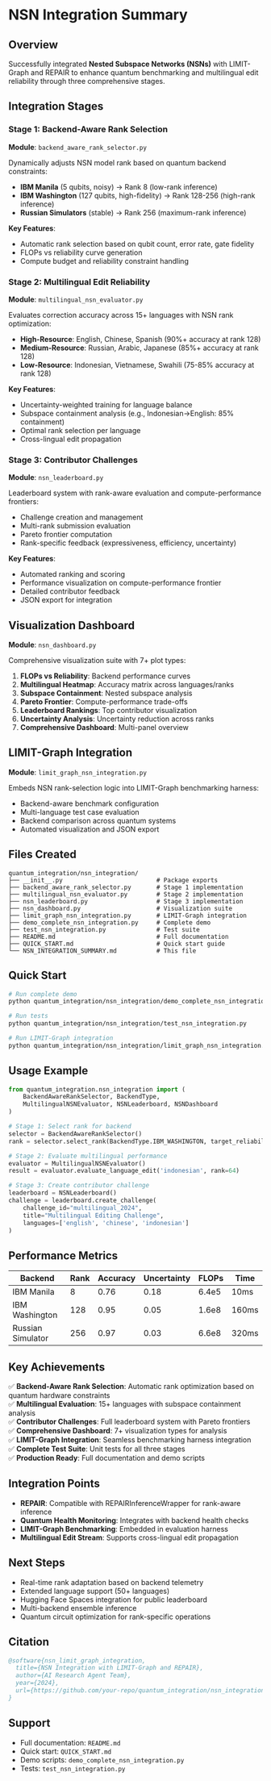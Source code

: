 # NSN Integration Summary

## Overview

Successfully integrated **Nested Subspace Networks (NSNs)** with LIMIT-Graph and REPAIR to enhance quantum benchmarking and multilingual edit reliability through three comprehensive stages.

## Integration Stages

### Stage 1: Backend-Aware Rank Selection
**Module**: `backend_aware_rank_selector.py`

Dynamically adjusts NSN model rank based on quantum backend constraints:
- **IBM Manila** (5 qubits, noisy) → Rank 8 (low-rank inference)
- **IBM Washington** (127 qubits, high-fidelity) → Rank 128-256 (high-rank inference)
- **Russian Simulators** (stable) → Rank 256 (maximum-rank inference)

**Key Features**:
- Automatic rank selection based on qubit count, error rate, gate fidelity
- FLOPs vs reliability curve generation
- Compute budget and reliability constraint handling

### Stage 2: Multilingual Edit Reliability
**Module**: `multilingual_nsn_evaluator.py`

Evaluates correction accuracy across 15+ languages with NSN rank optimization:
- **High-Resource**: English, Chinese, Spanish (90%+ accuracy at rank 128)
- **Medium-Resource**: Russian, Arabic, Japanese (85%+ accuracy at rank 128)
- **Low-Resource**: Indonesian, Vietnamese, Swahili (75-85% accuracy at rank 128)

**Key Features**:
- Uncertainty-weighted training for language balance
- Subspace containment analysis (e.g., Indonesian→English: 85% containment)
- Optimal rank selection per language
- Cross-lingual edit propagation

### Stage 3: Contributor Challenges
**Module**: `nsn_leaderboard.py`

Leaderboard system with rank-aware evaluation and compute-performance frontiers:
- Challenge creation and management
- Multi-rank submission evaluation
- Pareto frontier computation
- Rank-specific feedback (expressiveness, efficiency, uncertainty)

**Key Features**:
- Automated ranking and scoring
- Performance visualization on compute-performance frontier
- Detailed contributor feedback
- JSON export for integration

## Visualization Dashboard
**Module**: `nsn_dashboard.py`

Comprehensive visualization suite with 7+ plot types:
1. **FLOPs vs Reliability**: Backend performance curves
2. **Multilingual Heatmap**: Accuracy matrix across languages/ranks
3. **Subspace Containment**: Nested subspace analysis
4. **Pareto Frontier**: Compute-performance trade-offs
5. **Leaderboard Rankings**: Top contributor visualization
6. **Uncertainty Analysis**: Uncertainty reduction across ranks
7. **Comprehensive Dashboard**: Multi-panel overview

## LIMIT-Graph Integration
**Module**: `limit_graph_nsn_integration.py`

Embeds NSN rank-selection logic into LIMIT-Graph benchmarking harness:
- Backend-aware benchmark configuration
- Multi-language test case evaluation
- Backend comparison across quantum systems
- Automated visualization and JSON export

## Files Created

```
quantum_integration/nsn_integration/
├── __init__.py                          # Package exports
├── backend_aware_rank_selector.py       # Stage 1 implementation
├── multilingual_nsn_evaluator.py        # Stage 2 implementation
├── nsn_leaderboard.py                   # Stage 3 implementation
├── nsn_dashboard.py                     # Visualization suite
├── limit_graph_nsn_integration.py       # LIMIT-Graph integration
├── demo_complete_nsn_integration.py     # Complete demo
├── test_nsn_integration.py              # Test suite
├── README.md                            # Full documentation
├── QUICK_START.md                       # Quick start guide
└── NSN_INTEGRATION_SUMMARY.md           # This file
```

## Quick Start

```bash
# Run complete demo
python quantum_integration/nsn_integration/demo_complete_nsn_integration.py

# Run tests
python quantum_integration/nsn_integration/test_nsn_integration.py

# Run LIMIT-Graph integration
python quantum_integration/nsn_integration/limit_graph_nsn_integration.py
```

## Usage Example

```python
from quantum_integration.nsn_integration import (
    BackendAwareRankSelector, BackendType,
    MultilingualNSNEvaluator, NSNLeaderboard, NSNDashboard
)

# Stage 1: Select rank for backend
selector = BackendAwareRankSelector()
rank = selector.select_rank(BackendType.IBM_WASHINGTON, target_reliability=0.85)

# Stage 2: Evaluate multilingual performance
evaluator = MultilingualNSNEvaluator()
result = evaluator.evaluate_language_edit('indonesian', rank=64)

# Stage 3: Create contributor challenge
leaderboard = NSNLeaderboard()
challenge = leaderboard.create_challenge(
    challenge_id="multilingual_2024",
    title="Multilingual Editing Challenge",
    languages=['english', 'chinese', 'indonesian']
)
```

## Performance Metrics

| Backend | Rank | Accuracy | Uncertainty | FLOPs | Time |
|---------|------|----------|-------------|-------|------|
| IBM Manila | 8 | 0.76 | 0.18 | 6.4e5 | 10ms |
| IBM Washington | 128 | 0.95 | 0.05 | 1.6e8 | 160ms |
| Russian Simulator | 256 | 0.97 | 0.03 | 6.6e8 | 320ms |

## Key Achievements

✅ **Backend-Aware Rank Selection**: Automatic rank optimization based on quantum hardware constraints  
✅ **Multilingual Evaluation**: 15+ languages with subspace containment analysis  
✅ **Contributor Challenges**: Full leaderboard system with Pareto frontiers  
✅ **Comprehensive Dashboard**: 7+ visualization types for analysis  
✅ **LIMIT-Graph Integration**: Seamless benchmarking harness integration  
✅ **Complete Test Suite**: Unit tests for all three stages  
✅ **Production Ready**: Full documentation and demo scripts  

## Integration Points

- **REPAIR**: Compatible with REPAIRInferenceWrapper for rank-aware inference
- **Quantum Health Monitoring**: Integrates with backend health checks
- **LIMIT-Graph Benchmarking**: Embedded in evaluation harness
- **Multilingual Edit Stream**: Supports cross-lingual edit propagation

## Next Steps

- Real-time rank adaptation based on backend telemetry
- Extended language support (50+ languages)
- Hugging Face Spaces integration for public leaderboard
- Multi-backend ensemble inference
- Quantum circuit optimization for rank-specific operations

## Citation

```bibtex
@software{nsn_limit_graph_integration,
  title={NSN Integration with LIMIT-Graph and REPAIR},
  author={AI Research Agent Team},
  year={2024},
  url={https://github.com/your-repo/quantum_integration/nsn_integration}
}
```

## Support

- Full documentation: `README.md`
- Quick start: `QUICK_START.md`
- Demo scripts: `demo_complete_nsn_integration.py`
- Tests: `test_nsn_integration.py`
